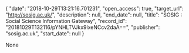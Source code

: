 {
  "date": "2018-10-29T13:21:16.701231", 
  "open_access": true, 
  "target_url": "http://sosig.ac.uk/", 
  "description": null, 
  "end_date": null, 
  "title": "SOSIG : Social Science Information Gateway", 
  "record_id": "20181029T132116/pYNHLTVJkx9lxeNCcv2daA==", 
  "publisher": "sosig.ac.uk", 
  "start_date": null
}

None